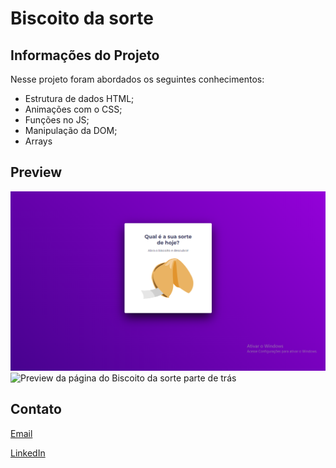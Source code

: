 # Biscoito da sorte

## Informações do Projeto

Nesse projeto foram abordados os seguintes conhecimentos:

- Estrutura de dados HTML;
- Animações com o CSS;
- Funções no JS;
- Manipulação da DOM;
- Arrays

## Preview

![Preview da página do Biscoito da sorte parte da frente](https://github.com/vini120889/biscoito_da_sorte/blob/main/Biscoito%20da%20sorte/assets/preview%20frente.png)
![Preview da página do Biscoito da sorte parte de trás](https://github.com/vini120889/biscoito_da_sorte/blob/main/Biscoito%20da%20sorte/assets/preview%20atr%C3%A1s.png)

## Contato

[Email](mailto:vini.cius@uol.com.br)

[LinkedIn](https://www.linkedin.com/in/vinicius-azevedo-de-carvalho-14701375/)
